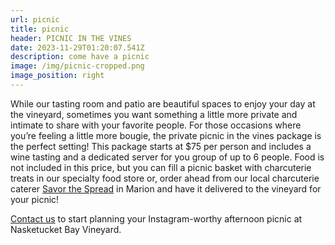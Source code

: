 ```yaml
---
url: picnic
title: picnic
header: PICNIC IN THE VINES
date: 2023-11-29T01:20:07.541Z
description: come have a picnic
image: /img/picnic-cropped.png
image_position: right
---
```

While our tasting room and patio are beautiful spaces to enjoy your day at the vineyard, sometimes you want something a little more private and intimate to share with your favorite people. For those occasions where you’re feeling a little more bougie, the private picnic in the vines package is the perfect setting! This package starts at $75 per person and includes a wine tasting and a dedicated server for you group of up to 6 people. Food is not included in this price, but you can fill a picnic basket with charcuterie treats in our specialty food store or, order ahead from our local charcuterie caterer [Savor the Spread](https://www.savorthespread.com/) in Marion and have it delivered to the vineyard for your picnic! 

[Contact us](mailto:info@peacelovevino.net) to start planning your Instagram-worthy afternoon picnic at Nasketucket Bay Vineyard.
